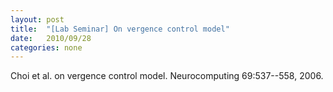 ```yaml
---
layout: post
title:  "[Lab Seminar] On vergence control model"
date:   2010/09/28
categories: none
---
```






Choi et al. on vergence control model. Neurocomputing 69:537--558, 2006.





 

